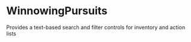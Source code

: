 # WinnowingPursuits
Provides a text-based search and filter controls for inventory and action lists

